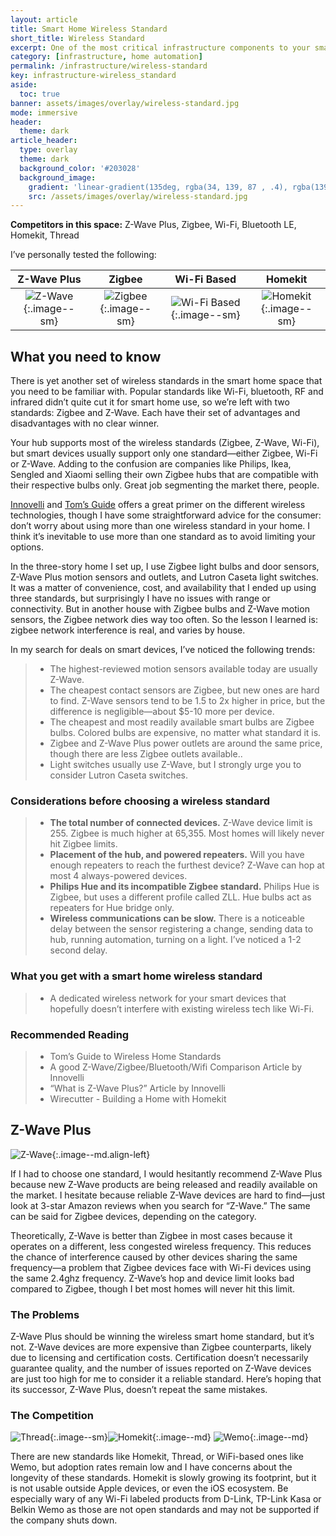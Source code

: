 ```yaml
---
layout: article
title: Smart Home Wireless Standard
short_title: Wireless Standard
excerpt: One of the most critical infrastructure components to your smart home.
category: [infrastructure, home automation]
permalink: /infrastructure/wireless-standard
key: infrastructure-wireless_standard
aside:
  toc: true
banner: assets/images/overlay/wireless-standard.jpg
mode: immersive
header:
  theme: dark
article_header:
  type: overlay
  theme: dark
  background_color: '#203028'
  background_image:
    gradient: 'linear-gradient(135deg, rgba(34, 139, 87 , .4), rgba(139, 34, 139, .4))'
    src: /assets/images/overlay/wireless-standard.jpg
---
```


<!--more-->

**Competitors in this space:** Z-Wave Plus, Zigbee, Wi-Fi, Bluetooth LE, Homekit, Thread

I’ve personally tested the following:

| Z-Wave Plus| Zigbee | Wi-Fi Based | Homekit |
|:-------:|:--------:|:---------:|:---------:|
| ![Z-Wave](\assets\images\logo\zwave.jpg){:.image--sm} | ![Zigbee](\assets\images\logo\zigbee.png){:.image--sm} | ![Wi-Fi Based](\assets\images\logo\wifi.png){:.image--sm} | ![Homekit](\assets\images\logo\homekit.png){:.image--sm} |

## What you need to know
There is yet another set of wireless standards in the smart home space that you need to be familiar with. Popular standards like Wi-Fi, bluetooth, RF and infrared didn’t quite cut it for smart home use, so we’re left with two standards: Zigbee and Z-Wave. Each have their set of advantages and disadvantages with no clear winner.

Your hub supports most of the wireless standards (Zigbee, Z-Wave, Wi-Fi), but smart devices usually support only one standard—either Zigbee, Wi-Fi or Z-Wave. Adding to the confusion are companies like Philips, Ikea, Sengled and Xiaomi selling their own Zigbee hubs that are compatible with their respective bulbs only. Great job segmenting the market there, people.

[Innovelli](https://inovelli.com/z-wave-vs-zigbee-vs-bluetooth-vs-wifi-smart-home-technology/) and [Tom’s Guide](https://www.tomsguide.com/us/smart-home-wireless-network-primer,news-21085.html
) offers a great primer on the different wireless technologies, though I have some straightforward advice for the consumer: don’t worry about using more than one wireless standard in your home. I think it’s inevitable to use more than one standard as to avoid limiting your options.

In the three-story home I set up, I use Zigbee light bulbs and door sensors, Z-Wave Plus motion sensors and outlets, and Lutron Caseta light switches. It was a matter of convenience, cost, and availability that I ended up using three standards, but surprisingly I have no issues with range or connectivity.  But in another house with Zigbee bulbs and Z-Wave motion sensors, the Zigbee network dies way too often. So the lesson I learned is: zigbee network interference is real, and varies by house.

In my search for deals on smart devices, I’ve noticed the following trends:

> - The highest-reviewed motion sensors available today are usually Z-Wave. 
> - The cheapest contact sensors are Zigbee, but new ones are hard to find. Z-Wave sensors tend to be 1.5 to 2x higher in price, but the difference is negligible—about $5-10 more per device.
> - The cheapest and most readily available smart bulbs are Zigbee bulbs. Colored bulbs are expensive, no matter what standard it is.
> - Zigbee and Z-Wave Plus power outlets are around the same price, though there are less Zigbee outlets available..
> - Light switches usually use Z-Wave, but I strongly urge you to consider Lutron Caseta switches.

### Considerations before choosing a wireless standard

> - **The total number of connected devices.** Z-Wave device limit is 255. Zigbee is much higher at 65,355. Most homes will likely never hit Zigbee limits.
> - **Placement of the hub, and powered repeaters.** Will you have enough repeaters to reach the furthest device? Z-Wave can hop at most 4 always-powered devices.
> - **Philips Hue and its incompatible Zigbee standard.** Philips Hue is Zigbee, but uses a different profile called ZLL.  Hue bulbs act as repeaters for Hue bridge only.
> - **Wireless communications can be slow.** There is a noticeable delay between the sensor registering a change, sending data to hub, running automation, turning on a light. I’ve noticed a 1-2 second delay.

### What you get with a smart home wireless standard

> - A dedicated wireless network for your smart devices that hopefully doesn’t interfere with existing wireless tech like Wi-Fi.

### Recommended Reading
> - Tom’s Guide to Wireless Home Standards
> - A good Z-Wave/Zigbee/Bluetooth/Wifi Comparison Article by Innovelli
> - “What is Z-Wave Plus?” Article by Innovelli
> - Wirecutter - Building a Home with Homekit

## Z-Wave Plus
![Z-Wave](\assets\images\logo\zwave.jpg){:.image--md.align-left}

If I had to choose one standard, I would hesitantly recommend Z-Wave Plus because new Z-Wave products are being released and readily available on the market. I hesitate because reliable Z-Wave devices are hard to find—just look at 3-star Amazon reviews when you search for “Z-Wave.” The same can be said for Zigbee devices, depending on the category.

Theoretically, Z-Wave is better than Zigbee in most cases because it operates on a different, less congested wireless frequency. This reduces the chance of interference caused by other devices sharing the same frequency—a problem that Zigbee devices face with Wi-Fi devices using the same 2.4ghz frequency. Z-Wave’s hop and device limit looks bad compared to Zigbee, though I bet most homes will never hit this limit. 

### The Problems
Z-Wave Plus should be winning the wireless smart home standard, but it’s not. Z-Wave devices are more expensive than Zigbee counterparts, likely due to licensing and certification costs. Certification doesn’t necessarily guarantee quality, and the number of issues reported on Z-Wave devices are just too high for me to consider it a reliable standard. Here’s hoping that its successor, Z-Wave Plus, doesn’t repeat the same mistakes.


### The Competition
![Thread](\assets\images\logo\thread02.png){:.image--sm}![Homekit](\assets\images\logo\homekit.png){:.image--md}
![Wemo](\assets\images\logo\wemo.png){:.image--md}


There are new standards like Homekit, Thread, or WiFi-based ones like Wemo, but adoption rates remain low and I have concerns about the longevity of these standards. Homekit is slowly growing its footprint, but it is not usable outside Apple devices, or even the iOS ecosystem. Be especially wary of any Wi-Fi labeled products from D-Link, TP-Link Kasa or Belkin Wemo as those are not open standards and may not be supported if the company shuts down. 


